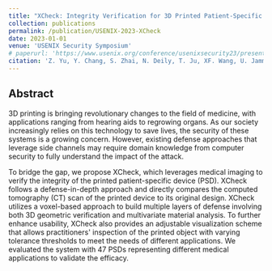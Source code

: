 ```yaml
---
title: "XCheck: Integrity Verification for 3D Printed Patient-Specific Devices via Computing Tomography"
collection: publications
permalink: /publication/USENIX-2023-XCheck
date: 2023-01-01
venue: 'USENIX Security Symposium'
# paperurl: 'https://www.usenix.org/conference/usenixsecurity23/presentation/yuzhiyuan'
citation: 'Z. Yu, Y. Chang, S. Zhai, N. Deily, T. Ju, XF. Wang, U. Jammalamadaka, N. Zhang. XCheck: Integrity Verification for 3D Printed Patient-Specific Devices via Computing Tomography. USENIX Security Symposium, 2023'
---
```

## Abstract
3D printing is bringing revolutionary changes to the field of medicine, with applications ranging from hearing aids to regrowing organs. As our society increasingly relies on this technology to save lives, the security of these systems is a growing concern. However, existing defense approaches that leverage side channels may require domain knowledge from computer security to fully understand the impact of the attack.

To bridge the gap, we propose XCheck, which leverages medical imaging to verify the integrity of the printed patient-specific device (PSD). XCheck follows a defense-in-depth approach and directly compares the computed tomography (CT) scan of the printed device to its original design. XCheck utilizes a voxel-based approach to build multiple layers of defense involving both 3D geometric verification and multivariate material analysis. To further enhance usability, XCheck also provides an adjustable visualization scheme that allows practitioners' inspection of the printed object with varying tolerance thresholds to meet the needs of different applications. We evaluated the system with 47 PSDs representing different medical applications to validate the efficacy.